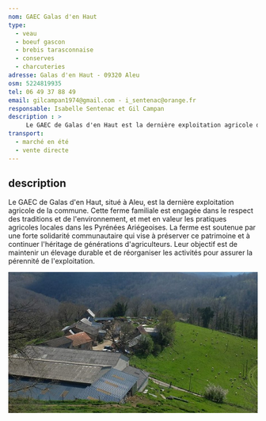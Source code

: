 ```yaml
---
nom: GAEC Galas d'en Haut
type: 
  - veau
  - boeuf gascon
  - brebis tarasconnaise
  - conserves
  - charcuteries
adresse: Galas d'en Haut - 09320 Aleu
osm: 5224819935
tel: 06 49 37 88 49
email: gilcampan1974@gmail.com - i_sentenac@orange.fr
responsable: Isabelle Sentenac et Gil Campan
description : >
     Le GAEC de Galas d'en Haut est la dernière exploitation agricole d'Aleu. La ferme valorise les pratiques agricoles locales et bénéficie d'une forte solidarité communautaire.
transport:
  - marché en été
  - vente directe
---
```


## description

Le GAEC de Galas d'en Haut, situé à Aleu, est la dernière exploitation agricole de la commune. Cette ferme familiale est engagée dans le respect des traditions et de l'environnement, et met en valeur les pratiques agricoles locales dans les Pyrénées Ariégeoises. La ferme est soutenue par une forte solidarité communautaire qui vise à préserver ce patrimoine et à continuer l'héritage de générations d'agriculteurs. Leur objectif est de maintenir un élevage durable et de réorganiser les activités pour assurer la pérennité de l'exploitation.

![Gaec Galas-d'en-haut](./media/gaec-galas-d-en-haut.jpg)
